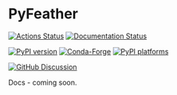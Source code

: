 # PyFeather

[![Actions Status][actions-badge]][actions-link]
[![Documentation Status][rtd-badge]][rtd-link]

[![PyPI version][pypi-version]][pypi-link]
[![Conda-Forge][conda-badge]][conda-link]
[![PyPI platforms][pypi-platforms]][pypi-link]

[![GitHub Discussion][github-discussions-badge]][github-discussions-link]

<!-- SPHINX-START -->

<!-- prettier-ignore-start -->
[actions-badge]:            https://github.com/AlecThomson/PyFeather/workflows/CI/badge.svg
[actions-link]:             https://github.com/AlecThomson/PyFeather/actions
[conda-badge]:              https://img.shields.io/conda/vn/conda-forge/PyFeather
[conda-link]:               https://github.com/conda-forge/PyFeather-feedstock
[github-discussions-badge]: https://img.shields.io/static/v1?label=Discussions&message=Ask&color=blue&logo=github
[github-discussions-link]:  https://github.com/AlecThomson/PyFeather/discussions
[pypi-link]:                https://pypi.org/project/PyFeather/
[pypi-platforms]:           https://img.shields.io/pypi/pyversions/PyFeather
[pypi-version]:             https://img.shields.io/pypi/v/PyFeather
[rtd-badge]:                https://readthedocs.org/projects/PyFeather/badge/?version=latest
[rtd-link]:                 https://PyFeather.readthedocs.io/en/latest/?badge=latest

<!-- prettier-ignore-end -->

Docs - coming soon.